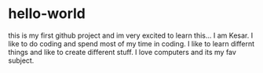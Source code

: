 # hello-world
this is my first github project and im very excited to learn this...
I am Kesar. I like to do coding and spend most of my time in coding. I like to learn differnt things and like to create different stuff. I love computers and its my fav subject.
